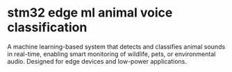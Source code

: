 # stm32 edge ml animal voice classification 
A machine learning-based system that detects and classifies animal sounds in real-time, enabling smart monitoring of wildlife, pets, or environmental audio. Designed for edge devices and low-power applications.

